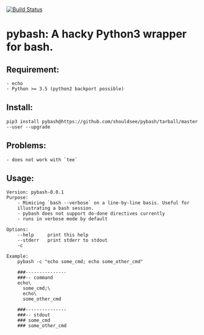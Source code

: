 [![Build Status](https://travis-ci.com/shouldsee/pybash.svg?branch=master)](https://travis-ci.com/shouldsee/pybash)

# pybash: A hacky Python3 wrapper for bash.

## Requirement: 
	- echo  
	- Python >= 3.5 (python2 backport possible)

## Install:

`pip3 install pybash@https://github.com/shouldsee/pybash/tarball/master --user --upgrade`


## Problems:
    - does not work with `tee`

## Usage:

```
Version: pybash-0.0.1
Purpose:
	- Mimicing `bash --verbose` on a line-by-line basis. Useful for
	illustrating a bash session. 
	- pybash does not support do-done directives currently
	- runs in verbose mode by default

Options:
	--help     print this help
	--stderr   print stderr to stdout
	-c 

Example:
	pybash -c "echo some_cmd; echo some_other_cmd"

	###---------------
	###-- command
	echo\
	  some_cmd;\
	  echo\
	  some_other_cmd

	###---------------
	###-- stdout
	### some_cmd
	### some_other_cmd
```